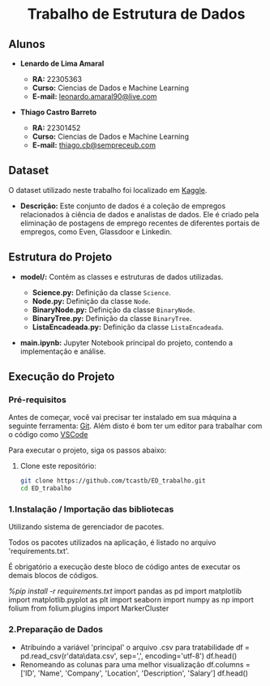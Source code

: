 <h1 align="center">Trabalho de Estrutura de Dados</h1>

## Alunos
- **Lenardo de Lima Amaral**
  - **RA:** 22305363
  - **Curso:** Ciencias de Dados e Machine Learning
  - **E-mail:** leonardo.amaral90@live.com

- **Thiago Castro Barreto**
  - **RA:** 22301452
  - **Curso:** Ciencias de Dados e Machine Learning
  - **E-mail:** thiago.cb@sempreceub.com

## Dataset
O dataset utilizado neste trabalho foi localizado em [Kaggle](https://www.kaggle.com/datasets/shushant/data-science-job-dataset/).
- **Descrição:** Este conjunto de dados é a coleção de empregos relacionados à ciência de dados e analistas de dados. Ele é criado pela eliminação de postagens de emprego recentes de diferentes portais de empregos, como Even, Glassdoor e Linkedin.

## Estrutura do Projeto
- **model/:** Contém as classes e estruturas de dados utilizadas.
  - **Science.py:** Definição da classe `Science`.
  - **Node.py:** Definição da classe `Node`.
  - **BinaryNode.py:** Definição da classe `BinaryNode`.
  - **BinaryTree.py:** Definição da classe `BinaryTree`.
  - **ListaEncadeada.py:** Definição da classe `ListaEncadeada`.

- **main.ipynb:** Jupyter Notebook principal do projeto, contendo a implementação e análise.

## Execução do Projeto

### Pré-requisitos
Antes de começar, você vai precisar ter instalado em sua máquina a seguinte ferramenta:
[Git](https://git-scm.com).
Além disto é bom ter um editor para trabalhar com o código como [VSCode](https://code.visualstudio.com/)

Para executar o projeto, siga os passos abaixo:

1. Clone este repositório:
   ```bash
   git clone https://github.com/tcastb/ED_trabalho.git
   cd ED_trabalho
   ```

### 1.Instalação / Importação das bibliotecas
Utilizando sistema de gerenciador de pacotes.

Todos os pacotes utilizados na aplicação, é listado no arquivo 'requirements.txt'.

É obrigatório a execução deste bloco de código antes de executar os demais blocos de códigos.

*%pip install -r requirements.txt*
import pandas as pd
import matplotlib
import matplotlib.pyplot as plt
import seaborn
import numpy as np
import folium
from folium.plugins import MarkerCluster

### 2.Preparação de Dados
- Atribuindo a variável 'principal' o arquivo .csv para tratabilidade
df = pd.read_csv(r'data\data.csv', sep=',', encoding='utf-8')
df.head()
- Renomeando as colunas para uma melhor visualização
df.columns = ['ID', 'Name', 'Company', 'Location', 'Description', 'Salary']
df.head()
